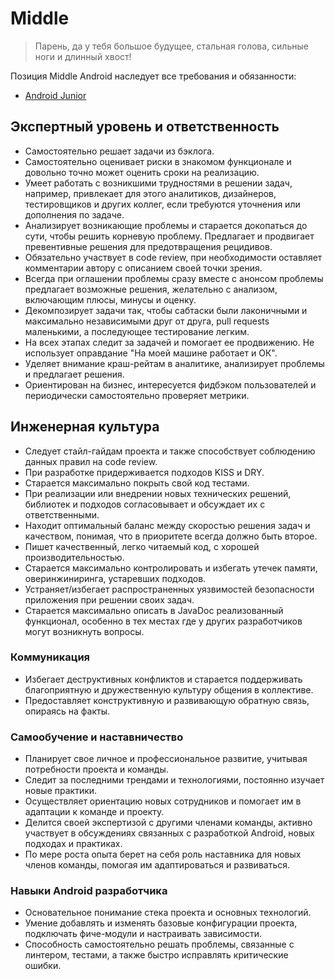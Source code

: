 # Middle

> Парень, да у тебя большое будущее, стальная голова, сильные ноги и длинный хвост!

Позиция Middle Android наследует все требования и обязанности:

- [Android Junior](junior.md)

## Экспертный уровень и ответственность

- Самостоятельно решает задачи из бэклога.
- Самостоятельно оценивает риски в знакомом функционале и довольно точно может оценить сроки на реализацию.
- Умеет работать с возникшими трудностями в решении задач, например, привлекает для этого аналитиков, дизайнеров, тестировщиков и других коллег, если требуются уточнения или дополнения по задаче.
- Анализирует возникающие проблемы и старается докопаться до сути, чтобы решить корневую проблему. Предлагает и продвигает превентивные решения для предотвращения рецидивов.
- Обязательно участвует в code review, при необходимости оставляет комментарии автору с описанием своей точки зрения.
- Всегда при оглашении проблемы сразу вместе с анонсом проблемы предлагает возможные решения, желательно с анализом, включающим плюсы, минусы и оценку.
- Декомпозирует задачи так, чтобы сабтаски были лаконичными и максимально независимыми друг от друга, pull requests маленькими, а последующее тестирование легким.
- На всех этапах следит за задачей и помогает ее продвижению. Не использует оправдание "На моей машине работает и ОК".
- Уделяет внимание краш-рейтам в аналитике, анализирует проблемы и предлагает решения.
- Ориентирован на бизнес, интересуется фидбэком пользователей и периодически самостоятельно проверяет метрики.

## Инженерная культура

- Следует стайл-гайдам проекта и также способствует соблюдению данных правил на code review.
- При разработке придерживается подходов KISS и DRY.
- Старается максимально покрыть свой код тестами.
- При реализации или внедрении новых технических решений, библиотек и подходов согласовывает и обсуждает их с ответственными.
- Находит оптимальный баланс между скоростью решения задач и качеством, понимая, что в приоритете всегда должно быть второе.
- Пишет качественный, легко читаемый код, с хорошей производительностью.
- Старается максимально контролировать и избегать утечек памяти, оверинжиниринга, устаревших подходов.
- Устраняет/избегает распространенных уязвимостей безопасности приложения при решении своих задач.
- Старается максимально описать в JavaDoc реализованный функционал, особенно в тех местах где у других разработчиков могут возникнуть вопросы.

### Коммуникация

- Избегает деструктивных конфликтов и старается поддерживать благоприятную и дружественную культуру общения в коллективе.
- Предоставляет конструктивную и развивающую обратную связь, опираясь на факты.

### Самообучение и наставничество

- Планирует свое личное и профессиональное развитие, учитывая потребности проекта и команды.
- Следит за последними трендами и технологиями, постоянно изучает новые практики.
- Осуществляет ориентацию новых сотрудников и помогает им в адаптации к команде и проекту.
- Делится своей экспертизой с другими членами команды, активно участвует в обсуждениях связанных с разработкой Android, новых подходах и практиках.
- По мере роста опыта берет на себя роль наставника для новых членов команды, помогая им адаптироваться и развиваться.

### Навыки Android разработчика

- Основательное понимание стека проекта и основных технологий.
- Умение добавлять и изменять базовые конфигурации проекта, подключать фиче-модули и настраивать зависимости.
- Способность самостоятельно решать проблемы, связанные с линтером, тестами, а также быстро исправлять критические ошибки.
